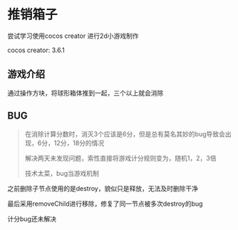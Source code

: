 # 推销箱子

尝试学习使用cocos creator 进行2d小游戏制作

cocos creator: 3.6.1

## 游戏介绍

通过操作方块，将球形箱体推到一起，三个以上就会消除



## BUG

> 在消除计算分数时，消灭3个应该是6分，但是总有莫名其妙的bug导致会出现，6分，12分，18分的情况
>
> 解决两天未发现问题，索性直接将游戏计分规则变为，随机1，2，3倍
>
> 技术太菜，bug当游戏机制

之前删除子节点使用的是destroy，貌似只是释放，无法及时删除干净

最后采用removeChild进行移除，修复了同一节点被多次destroy的bug

计分bug还未解决
